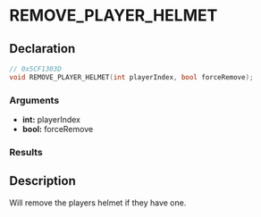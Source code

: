 # REMOVE_PLAYER_HELMET

## Declaration
```cpp
// 0x5CF1303D
void REMOVE_PLAYER_HELMET(int playerIndex, bool forceRemove);
```

### Arguments
- **int:** playerIndex
- **bool:** forceRemove

### Results

## Description
Will remove the players helmet if they have one.